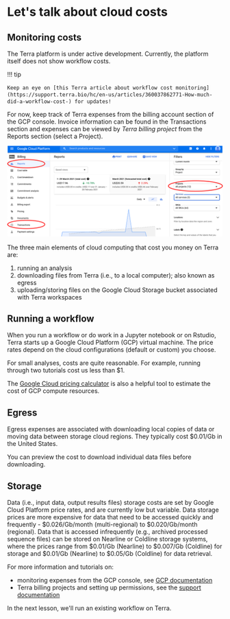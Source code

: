# Let's talk about cloud costs

## Monitoring costs

The Terra platform is under active development. Currently, the platform itself does not show workflow costs.

!!! tip

    Keep an eye on [this Terra article about workflow cost monitoring](https://support.terra.bio/hc/en-us/articles/360037862771-How-much-did-a-workflow-cost-) for updates!

For now, keep track of Terra expenses from the billing account section of the GCP console. Invoice information can be found in the <span class="highlight_txt">Transactions</span> section and expenses can be viewed by *Terra billing project* from the <span class="highlight_txt">Reports</span> section (select a <span class="highlight_txt">Project</span>).

![](./terra-imgs/gcp-billing-tabs.png "billing tabs")




The three main elements of cloud computing that cost you money on Terra are:

1. running an analysis
2. downloading files from Terra (i.e., to a local computer); also known as egress
3. uploading/storing files on the Google Cloud Storage bucket associated with Terra workspaces

## Running a workflow

When you run a workflow or do work in a Jupyter notebook or on Rstudio, Terra starts up a Google Cloud Platform (GCP) virtual machine. The price rates depend on the cloud configurations (default or custom) you choose.

For small analyses, costs are quite reasonable. For example, running through two tutorials cost us less than $1.

The [Google Cloud pricing calculator](https://cloud.google.com/products/calculator/#id=) is also a helpful tool to estimate the cost of GCP compute resources.

## Egress

Egress expenses are associated with downloading local copies of data or moving data between storage cloud regions. They typically cost $0.01/Gb in the United States.

You can preview the cost to download individual data files before downloading.



## Storage

Data (i.e., input data, output results files) storage costs are set by Google Cloud Platform price rates, and are currently low but variable. Data storage prices are more expensive for data that need to be accessed quickly and frequently - $0.026/Gb/month (multi-regional) to $0.020/Gb/month (regional). Data that is accessed infrequently (e.g., archived processed sequence files) can be stored on Nearline or Coldline storage systems, where the prices range from $0.01/Gb (Nearline) to $0.007/Gb (Coldline) for storage and $0.01/Gb (Nearline) to $0.05/Gb (Coldline) for data retrieval.


For more information and tutorials on:

- monitoring expenses from the GCP console, see [GCP documentation](https://cloud.google.com/billing/docs)
- Terra billing projects and setting up permissions, see the [support documentation](https://support.terra.bio/hc/en-us/articles/360026182251-How-to-set-up-billing-in-Terra)


In the next lesson, we'll run an existing workflow on Terra.
